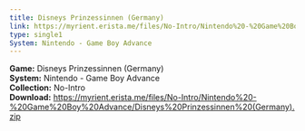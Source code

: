 ```yaml
---
title: Disneys Prinzessinnen (Germany)
link: https://myrient.erista.me/files/No-Intro/Nintendo%20-%20Game%20Boy%20Advance/Disneys%20Prinzessinnen%20(Germany).zip
type: single1
System: Nintendo - Game Boy Advance
---
```

<b>Game:</b> Disneys Prinzessinnen (Germany)<br>
<b>System:</b> Nintendo - Game Boy Advance<br>
<b>Collection:</b> No-Intro<br>
<b>Download:</b> https://myrient.erista.me/files/No-Intro/Nintendo%20-%20Game%20Boy%20Advance/Disneys%20Prinzessinnen%20(Germany).zip